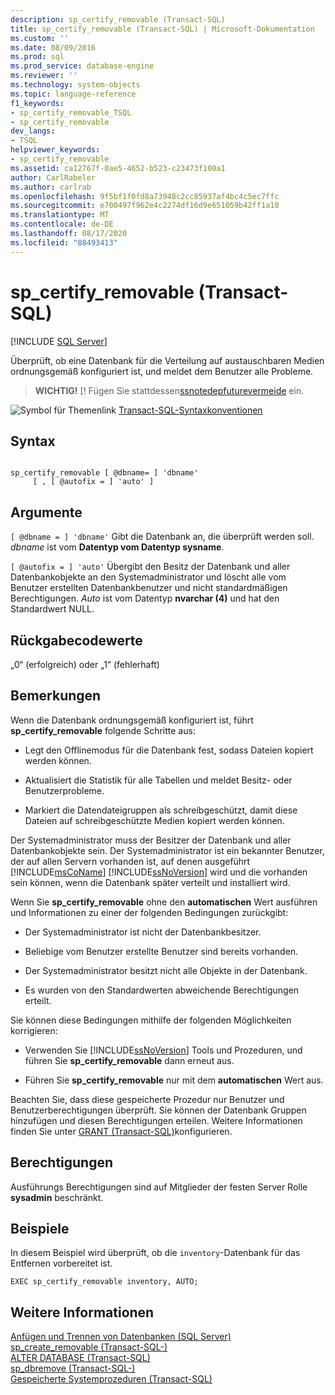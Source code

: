 ```yaml
---
description: sp_certify_removable (Transact-SQL)
title: sp_certify_removable (Transact-SQL) | Microsoft-Dokumentation
ms.custom: ''
ms.date: 08/09/2016
ms.prod: sql
ms.prod_service: database-engine
ms.reviewer: ''
ms.technology: system-objects
ms.topic: language-reference
f1_keywords:
- sp_certify_removable_TSQL
- sp_certify_removable
dev_langs:
- TSQL
helpviewer_keywords:
- sp_certify_removable
ms.assetid: ca12767f-0ae5-4652-b523-c23473f100a1
author: CarlRabeler
ms.author: carlrab
ms.openlocfilehash: 9f5bf1f0fd8a73948c2cc85937af4bc4c5ec7ffc
ms.sourcegitcommit: e700497f962e4c2274df16d9e651059b42ff1a10
ms.translationtype: MT
ms.contentlocale: de-DE
ms.lasthandoff: 08/17/2020
ms.locfileid: "88493413"
---
```

# <a name="sp_certify_removable-transact-sql"></a>sp_certify_removable (Transact-SQL)
[!INCLUDE [SQL Server](../../includes/applies-to-version/sqlserver.md)]

  Überprüft, ob eine Datenbank für die Verteilung auf austauschbaren Medien ordnungsgemäß konfiguriert ist, und meldet dem Benutzer alle Probleme.  
  
> **WICHTIG!** [! Fügen Sie stattdessen[ssnotedepfuturevermeide](../../t-sql/statements/create-database-sql-server-transact-sql.md) ein.  
  
  
 ![Symbol für Themenlink](../../database-engine/configure-windows/media/topic-link.gif "Symbol für Themenlink") [Transact-SQL-Syntaxkonventionen](../../t-sql/language-elements/transact-sql-syntax-conventions-transact-sql.md)  
  
## <a name="syntax"></a>Syntax  
  
```  
  
sp_certify_removable [ @dbname= ] 'dbname'  
     [ , [ @autofix = ] 'auto' ]  
```  
  
## <a name="arguments"></a>Argumente  
`[ @dbname = ] 'dbname'` Gibt die Datenbank an, die überprüft werden soll. *dbname* ist vom **Datentyp vom Datentyp sysname**.  
  
`[ @autofix = ] 'auto'` Übergibt den Besitz der Datenbank und aller Datenbankobjekte an den Systemadministrator und löscht alle vom Benutzer erstellten Datenbankbenutzer und nicht standardmäßigen Berechtigungen. *Auto* ist vom Datentyp **nvarchar (4)** und hat den Standardwert NULL.  
  
## <a name="return-code-values"></a>Rückgabecodewerte  
 „0“ (erfolgreich) oder „1“ (fehlerhaft)  
  
## <a name="remarks"></a>Bemerkungen  
 Wenn die Datenbank ordnungsgemäß konfiguriert ist, führt **sp_certify_removable** folgende Schritte aus:  
  
-   Legt den Offlinemodus für die Datenbank fest, sodass Dateien kopiert werden können.  
  
-   Aktualisiert die Statistik für alle Tabellen und meldet Besitz- oder Benutzerprobleme.  
  
-   Markiert die Datendateigruppen als schreibgeschützt, damit diese Dateien auf schreibgeschützte Medien kopiert werden können.  
  
 Der Systemadministrator muss der Besitzer der Datenbank und aller Datenbankobjekte sein. Der Systemadministrator ist ein bekannter Benutzer, der auf allen Servern vorhanden ist, auf denen ausgeführt [!INCLUDE[msCoName](../../includes/msconame-md.md)] [!INCLUDE[ssNoVersion](../../includes/ssnoversion-md.md)] wird und die vorhanden sein können, wenn die Datenbank später verteilt und installiert wird.  
  
 Wenn Sie **sp_certify_removable** ohne den **automatischen** Wert ausführen und Informationen zu einer der folgenden Bedingungen zurückgibt:  
  
-   Der Systemadministrator ist nicht der Datenbankbesitzer.  
  
-   Beliebige vom Benutzer erstellte Benutzer sind bereits vorhanden.  
  
-   Der Systemadministrator besitzt nicht alle Objekte in der Datenbank.  
  
-   Es wurden von den Standardwerten abweichende Berechtigungen erteilt.  
  
 Sie können diese Bedingungen mithilfe der folgenden Möglichkeiten korrigieren:  
  
-   Verwenden Sie [!INCLUDE[ssNoVersion](../../includes/ssnoversion-md.md)] Tools und Prozeduren, und führen Sie **sp_certify_removable** dann erneut aus.  
  
-   Führen Sie **sp_certify_removable** nur mit dem **automatischen** Wert aus.  
  
 Beachten Sie, dass diese gespeicherte Prozedur nur Benutzer und Benutzerberechtigungen überprüft. Sie können der Datenbank Gruppen hinzufügen und diesen Berechtigungen erteilen. Weitere Informationen finden Sie unter [GRANT &#40;Transact-SQL&#41;](../../t-sql/statements/grant-transact-sql.md)konfigurieren.  
  
## <a name="permissions"></a>Berechtigungen  
 Ausführungs Berechtigungen sind auf Mitglieder der festen Server Rolle **sysadmin** beschränkt.  
  
## <a name="examples"></a>Beispiele  
 In diesem Beispiel wird überprüft, ob die `inventory`-Datenbank für das Entfernen vorbereitet ist.  
  
```  
EXEC sp_certify_removable inventory, AUTO;  
```  
  
## <a name="see-also"></a>Weitere Informationen  
 [Anfügen und Trennen von Datenbanken &#40;SQL Server&#41;](../../relational-databases/databases/database-detach-and-attach-sql-server.md)   
 [sp_create_removable &#40;Transact-SQL-&#41;](../../relational-databases/system-stored-procedures/sp-create-removable-transact-sql.md)   
 [ALTER DATABASE &#40;Transact-SQL&#41;](../../t-sql/statements/alter-database-transact-sql.md)   
 [sp_dbremove &#40;Transact-SQL-&#41;](../../relational-databases/system-stored-procedures/sp-dbremove-transact-sql.md)   
 [Gespeicherte Systemprozeduren &#40;Transact-SQL&#41;](../../relational-databases/system-stored-procedures/system-stored-procedures-transact-sql.md)  
  
  
